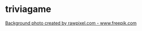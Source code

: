 # triviagame
<a href="https://www.freepik.com/free-photos-vectors/background">Background photo created by rawpixel.com - www.freepik.com</a>